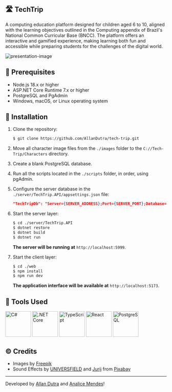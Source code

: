 ## 🛣️ TechTrip

A computing education platform designed for children aged 6 to 10, aligned with the learning objectives outlined in the Computing appendix of Brazil's National Common Curricular Base (BNCC). The platform offers an interactive and gamified experience, making learning both fun and accessible while preparing students for the challenges of the digital world.

![presentation-image](https://ik.imagekit.io/ghmg33v8b/projects/tech-trip/github-presentation_f0OCEudRy.png)

## 🧰 Prerequisites

- Node.js 18.x or higher
- ASP.NET Core Runtime 7.x or higher
- PostgreSQL and PgAdmin
- Windows, macOS, or Linux operating system

## 🔧 Installation

1. Clone the repository:

   ```bash
   $ git clone https://github.com/AllanDutra/tech-trip.git
   ```

2. Move all character image files from the `./images` folder to the `C://Tech-Trip/Characters` directory.

3. Create a blank PostgreSQL database.

4. Run all the scripts located in the `./scripts` folder, in order, using pgAdmin.

5. Configure the server database in the `./server/TechTrip.API/appsettings.json` file:

   ```json
   "TechTripDb": "Server={SERVER_ADDRESS};Port={SERVER_PORT};Database={SERVER_DATABASE};User Id={SERVER_USER};Password={SERVER_PASSWORD}"
   ```

6. Start the server layer:

   ```bash
   $ cd ./server/TechTrip.API
   $ dotnet restore
   $ dotnet build
   $ dotnet run
   ```

   **The server will be running at** `http://localhost:5999`.

7. Start the client layer:

   ```bash
   $ cd ./web
   $ npm install
   $ npm run dev
   ```

   **The application interface will be available at** `http://localhost:5173`.

## 🔨 Tools Used

<div>
  <img src="https://cdn.jsdelivr.net/gh/devicons/devicon@latest/icons/csharp/csharp-original.svg" height="80" alt="C#"/>
  <img src="https://cdn.jsdelivr.net/gh/devicons/devicon@latest/icons/dotnetcore/dotnetcore-original.svg" height="80" alt=".NET Core"/>
  <img src="https://cdn.jsdelivr.net/gh/devicons/devicon@latest/icons/typescript/typescript-original.svg" height="80" alt="TypeScript"/>
  <img src="https://cdn.jsdelivr.net/gh/devicons/devicon@latest/icons/react/react-original.svg" height="80" alt="React"/>
  <img src="https://cdn.jsdelivr.net/gh/devicons/devicon@latest/icons/postgresql/postgresql-original.svg" height="80" alt="PostgreSQL"/>
</div>

## © Credits

- Images by [Freepik](https://br.freepik.com/)
- Sound Effects by [UNIVERSFIELD](https://pixabay.com/users/universfield-28281460/?utm_source=link-attribution&utm_medium=referral&utm_campaign=music&utm_content=143039) and [Jurij](https://pixabay.com/users/soundreality-31074404/?utm_source=link-attribution&utm_medium=referral&utm_campaign=music&utm_content=158187) from [Pixabay](https://pixabay.com//?utm_source=link-attribution&utm_medium=referral&utm_campaign=music&utm_content=143039)

<hr/>

Developed by [Allan Dutra](https://www.linkedin.com/in/allan-dutra/) and [Analice Mendes](https://www.linkedin.com/in/analicemendescosta/)!
